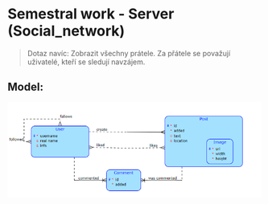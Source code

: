 # Semestral work - Server (Social_network)

>  Dotaz navíc: Zobrazit všechny prátele. Za přátele se považují uživatelé, kteří se sledují navzájem.   


## Model:

<img src="resources_readme/img.png" alt="Model">